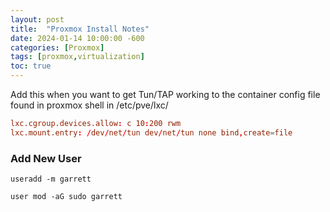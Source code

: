 ```yaml
---
layout: post
title:  "Proxmox Install Notes"
date: 2024-01-14 10:00:00 -600
categories: [Proxmox]
tags: [proxmox,virtualization]
toc: true
---
```


Add this when you want to get Tun/TAP working to the container config file found in proxmox shell in /etc/pve/lxc/

```conf
lxc.cgroup.devices.allow: c 10:200 rwm
lxc.mount.entry: /dev/net/tun dev/net/tun none bind,create=file
```

### Add New User

```shell
useradd -m garrett
```

```shell
user mod -aG sudo garrett
```